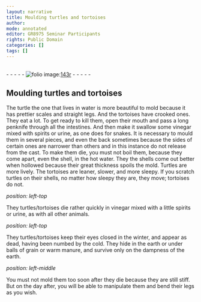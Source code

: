 ```yaml
---
layout: narrative
title: Moulding turtles and tortoises
author:
mode: annotated
editor: GR8975 Seminar Participants
rights: Public Domain
categories: []
tags: []
---
```


 <br/>- - - - - <a href="http://gallica.bnf.fr/ark:/12148/btv1b10500001g/f291.image"><img src="../assets/photo-icon.png" alt="folio image: " style="display:inline-block; margin-bottom:-3px;"/>143r</a> - - - - - <br/> 
## Moulding turtles and tortoises

 
 The turtle the one that lives in water is more beautiful to mold because it has prettier scales and straight legs. And the tortoises have crooked ones. They eat a lot. To get ready to kill them, open their mouth and pass a long penknife through all the intestines. And then make it swallow some vinegar mixed with spirits or urine, as one does for snakes. It is necessary to mould them in several pieces, and even the back sometimes because the sides of certain ones are narrower than others and in this instance do not release from the cast. To make them die, you must not boil them, because they come apart, even the shell, in the hot water. They the shells come out better when hollowed because their great thickness spoils the mold. Turtles are more lively. The tortoises are leaner, slower, and more sleepy. If you scratch turtles on their shells, no matter how sleepy they are, they move; tortoises do not. 
 
*position: left-top*

 They turtles/tortoises die rather quickly in vinegar mixed with a little spirits or urine, as with all other animals. 
 
*position: left-top*

 They turtles/tortoises keep their eyes closed in the winter, and appear as dead, having been numbed by the cold. They hide in the earth or under balls of grain or warm manure, and survive only on the dampness of the earth. 
 
*position: left-middle*

 You must not mold them too soon after they die because they are still stiff. But on the day after, you will be able to manipulate them and bend their legs as you wish. 
 